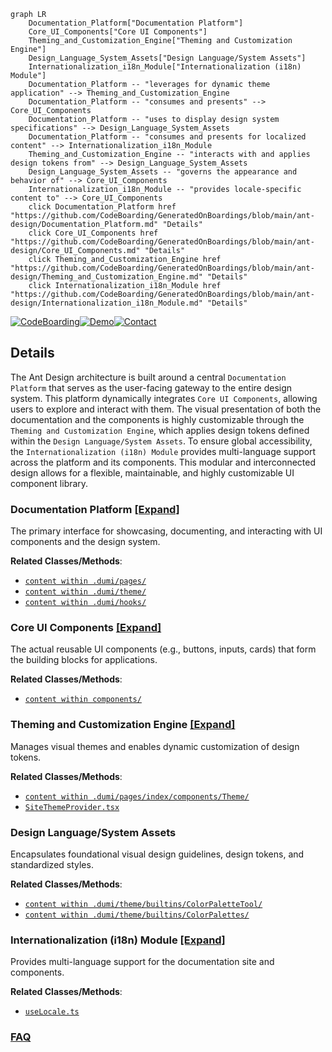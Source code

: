 ```mermaid
graph LR
    Documentation_Platform["Documentation Platform"]
    Core_UI_Components["Core UI Components"]
    Theming_and_Customization_Engine["Theming and Customization Engine"]
    Design_Language_System_Assets["Design Language/System Assets"]
    Internationalization_i18n_Module["Internationalization (i18n) Module"]
    Documentation_Platform -- "leverages for dynamic theme application" --> Theming_and_Customization_Engine
    Documentation_Platform -- "consumes and presents" --> Core_UI_Components
    Documentation_Platform -- "uses to display design system specifications" --> Design_Language_System_Assets
    Documentation_Platform -- "consumes and presents for localized content" --> Internationalization_i18n_Module
    Theming_and_Customization_Engine -- "interacts with and applies design tokens from" --> Design_Language_System_Assets
    Design_Language_System_Assets -- "governs the appearance and behavior of" --> Core_UI_Components
    Internationalization_i18n_Module -- "provides locale-specific content to" --> Core_UI_Components
    click Documentation_Platform href "https://github.com/CodeBoarding/GeneratedOnBoardings/blob/main/ant-design/Documentation_Platform.md" "Details"
    click Core_UI_Components href "https://github.com/CodeBoarding/GeneratedOnBoardings/blob/main/ant-design/Core_UI_Components.md" "Details"
    click Theming_and_Customization_Engine href "https://github.com/CodeBoarding/GeneratedOnBoardings/blob/main/ant-design/Theming_and_Customization_Engine.md" "Details"
    click Internationalization_i18n_Module href "https://github.com/CodeBoarding/GeneratedOnBoardings/blob/main/ant-design/Internationalization_i18n_Module.md" "Details"
```

[![CodeBoarding](https://img.shields.io/badge/Generated%20by-CodeBoarding-9cf?style=flat-square)](https://github.com/CodeBoarding/GeneratedOnBoardings)[![Demo](https://img.shields.io/badge/Try%20our-Demo-blue?style=flat-square)](https://www.codeboarding.org/demo)[![Contact](https://img.shields.io/badge/Contact%20us%20-%20contact@codeboarding.org-lightgrey?style=flat-square)](mailto:contact@codeboarding.org)

## Details

The Ant Design architecture is built around a central `Documentation Platform` that serves as the user-facing gateway to the entire design system. This platform dynamically integrates `Core UI Components`, allowing users to explore and interact with them. The visual presentation of both the documentation and the components is highly customizable through the `Theming and Customization Engine`, which applies design tokens defined within the `Design Language/System Assets`. To ensure global accessibility, the `Internationalization (i18n) Module` provides multi-language support across the platform and its components. This modular and interconnected design allows for a flexible, maintainable, and highly customizable UI component library.

### Documentation Platform [[Expand]](./Documentation_Platform.md)
The primary interface for showcasing, documenting, and interacting with UI components and the design system.


**Related Classes/Methods**:

- <a href="https://github.com/ant-design/ant-design/blob/master/.dumi/pages/" target="_blank" rel="noopener noreferrer">`content within .dumi/pages/`</a>
- <a href="https://github.com/ant-design/ant-design/blob/master/.dumi/theme/" target="_blank" rel="noopener noreferrer">`content within .dumi/theme/`</a>
- <a href="https://github.com/ant-design/ant-design/blob/master/.dumi/hooks/" target="_blank" rel="noopener noreferrer">`content within .dumi/hooks/`</a>


### Core UI Components [[Expand]](./Core_UI_Components.md)
The actual reusable UI components (e.g., buttons, inputs, cards) that form the building blocks for applications.


**Related Classes/Methods**:

- <a href="https://github.com/ant-design/ant-design/blob/master/components/" target="_blank" rel="noopener noreferrer">`content within components/`</a>


### Theming and Customization Engine [[Expand]](./Theming_and_Customization_Engine.md)
Manages visual themes and enables dynamic customization of design tokens.


**Related Classes/Methods**:

- <a href="https://github.com/ant-design/ant-design/blob/master/.dumi/pages/index/components/Theme/" target="_blank" rel="noopener noreferrer">`content within .dumi/pages/index/components/Theme/`</a>
- <a href="https://github.com/ant-design/ant-design/blob/master/.dumi/theme/SiteThemeProvider.tsx" target="_blank" rel="noopener noreferrer">`SiteThemeProvider.tsx`</a>


### Design Language/System Assets
Encapsulates foundational visual design guidelines, design tokens, and standardized styles.


**Related Classes/Methods**:

- <a href="https://github.com/ant-design/ant-design/blob/master/.dumi/theme/builtins/ColorPaletteTool/" target="_blank" rel="noopener noreferrer">`content within .dumi/theme/builtins/ColorPaletteTool/`</a>
- <a href="https://github.com/ant-design/ant-design/blob/master/.dumi/theme/builtins/ColorPalettes/" target="_blank" rel="noopener noreferrer">`content within .dumi/theme/builtins/ColorPalettes/`</a>


### Internationalization (i18n) Module [[Expand]](./Internationalization_i18n_Module.md)
Provides multi-language support for the documentation site and components.


**Related Classes/Methods**:

- <a href="https://github.com/ant-design/ant-design/blob/master/.dumi/hooks/useLocale.ts" target="_blank" rel="noopener noreferrer">`useLocale.ts`</a>




### [FAQ](https://github.com/CodeBoarding/GeneratedOnBoardings/tree/main?tab=readme-ov-file#faq)